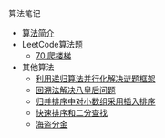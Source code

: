 算法笔记

* [算法简介](markdown/Advance/Algorithm/_readme.md)
* LeetCode算法题
    * [70.爬楼梯](markdown/Advance/Algorithm/leetcode70_climbing_stairs.md)
* 其他算法
    * [利用递归算法并行化解决谜题框架](markdown/Advance/Algorithm/利用递归算法并行化解决谜题框架.md)
    * [回溯法解决八皇后问题](markdown/Advance/Algorithm/回溯法解决八皇后问题.md)
    * [归并排序中对小数组采用插入排序](markdown/Advance/Algorithm/归并排序中对小数组采用插入排序.md)
    * [快速排序和二分查找](markdown/Advance/Algorithm/快速排序和二分查找.md)
    * [海盗分金](markdown/Advance/Algorithm/海盗分金.md)

